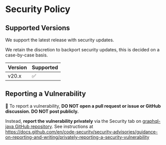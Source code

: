 # Security Policy

## Supported Versions

We support the latest release with security updates.

We retain the discretion to backport security updates, this is decided on a case-by-case basis.

| Version | Supported          |
| ------- | ------------------ |
| v20.x   | :white_check_mark: |

## Reporting a Vulnerability

:rotating_light: To report a vulnerability, **DO NOT open a pull request or issue or GitHub discussion. DO NOT post publicly.**

Instead, **report the vulnerability privately** via the Security tab on [graphql-java GitHub repository](https://github.com/graphql-java/graphql-java). See instructions at https://docs.github.com/en/code-security/security-advisories/guidance-on-reporting-and-writing/privately-reporting-a-security-vulnerability

